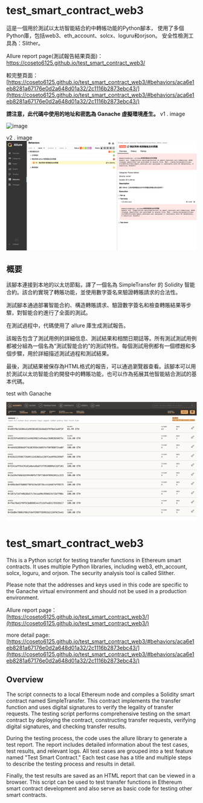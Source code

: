 # test_smart_contract_web3

這是一個用於測試以太坊智能結合約中轉帳功能的Python腳本，
使用了多個Python庫，包括web3、eth_account、solcx、loguru和orjson。
安全性檢測工具為：Slither。

Allure report page(測試報告結果頁面)：[https://coseto6125.github.io/test_smart_contract_web3/
](https://coseto6125.github.io/test_smart_contract_web3/)

較完整頁面：[https://coseto6125.github.io/test_smart_contract_web3/#behaviors/aca6e1eb8281a67176e0d2a648d01a32/2c1116b2873ebc43/](https://coseto6125.github.io/test_smart_contract_web3/#behaviors/aca6e1eb8281a67176e0d2a648d01a32/2c1116b2873ebc43/)

**請注意，此代碼中使用的地址和密匙為 Ganache 虛擬環境產生。**
v1 . image

<img width="1674" alt="image" src="https://github.com/coseto6125/test_smart_contract_web3/assets/80243681/0054287d-ee8d-4654-8d2b-688f1fdd0fca">

v2 . image
![1684095218123](image/README/1684095218123.png)


## 概要

該腳本連接到本地的以太坊節點，譯了一個名為 SimpleTransfer 的 Solidity 智能合約。該合約實現了轉賬功能，並使用數字簽名來驗證轉賬請求的合法性。

測試腳本通過部署智能合約、構造轉賬請求、驗證數字簽名和檢查轉賬結果等步驟，對智能合約進行了全面的測試。

在測試過程中，代碼使用了 allure 庫生成測試報告。

該報告包含了測試用例的詳細信息、測試結果和相關日期誌等。所有測試測試用例都被分組為一個名為“測試智能合約”的測試特性。每個測試用例都有一個標題和多個步驟，用於詳細描述測試過程和測試結果。

最後，測試結果被保存為HTML格式的報告，可以通過瀏覽器查看。該腳本可以用於測試以太坊智能合約開發中的轉賬功能，也可以作為拓展其他智能結合測試的基本代碼。

test with Ganache

![1684095831096](image/README/1684095831096.png)

# test_smart_contract_web3

This is a Python script for testing transfer functions in Ethereum smart contracts. It uses multiple Python libraries, including web3, eth_account, solcx, loguru, and orjson.
The security analysis tool is called Slither.

Please note that the addresses and keys used in this code are specific to the Ganache virtual environment and should not be used in a production environment.

Allure report page：[https://coseto6125.github.io/test_smart_contract_web3/](https://coseto6125.github.io/test_smart_contract_web3/)

more detail page: [https://coseto6125.github.io/test_smart_contract_web3/#behaviors/aca6e1eb8281a67176e0d2a648d01a32/2c1116b2873ebc43/](https://coseto6125.github.io/test_smart_contract_web3/#behaviors/aca6e1eb8281a67176e0d2a648d01a32/2c1116b2873ebc43/)

## Overview

The script connects to a local Ethereum node and compiles a Solidity smart contract named SimpleTransfer. This contract implements the transfer function and uses digital signatures to verify the legality of transfer requests. The testing script performs comprehensive testing on the smart contract by deploying the contract, constructing transfer requests, verifying digital signatures, and checking transfer results.

During the testing process, the code uses the allure library to generate a test report. The report includes detailed information about the test cases, test results, and relevant logs. All test cases are grouped into a test feature named "Test Smart Contract." Each test case has a title and multiple steps to describe the testing process and results in detail.

Finally, the test results are saved as an HTML report that can be viewed in a browser. This script can be used to test transfer functions in Ethereum smart contract development and also serve as basic code for testing other smart contracts.
